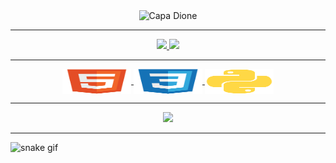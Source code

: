 <div align="center" >
    <img src="https://ik.imagekit.io/co5e7ya1u/Capa_GitHub/Dione_Silva__0k2VuWhK8.png?ik-sdk-version=javascript-1.4.3&updatedAt=1661277549982" alt="Capa Dione">
</div>

<hr>

<div align="center">
    <a href="https://github.com/dione-silva">
    <img src="https://github-readme-stats.vercel.app/api?username=dione-silva&show_icons=true&theme=dark&include_all_commits=true&count_private=true" height="180em"/>
    <img src="https://github-readme-stats.vercel.app/api/top-langs/?username=dione-silva&layout=compact&langs_count=7&theme=dark" height="180em"/>
</div>

<hr>

<div align="center">
    <img src="https://raw.githubusercontent.com/devicons/devicon/master/icons/html5/html5-original.svg" align="center" alt="dione-html" height="40" width="110">
    <img src="https://raw.githubusercontent.com/devicons/devicon/master/icons/css3/css3-original.svg" align="center" alt="dione-css" height="40" width="110">
    <img src="https://raw.githubusercontent.com/devicons/devicon/master/icons/python/python-plain.svg" align="center" alt="dione-js" height="40" width="110">
</div>
  
<hr>

<div align="center"> 
    <a href="https://www.linkedin.com/in/dionesilvads/" target="_blank"><img src="https://img.shields.io/badge/-LinkedIn-%230077B5?style=for-the-badge&logo=linkedin&logoColor=white" target="_blank"></a>  
</div>

<hr>

   ![snake gif](https://github.com/dione-silva/dione-silva/blob/output/github-contribution-grid-snake.gif)
